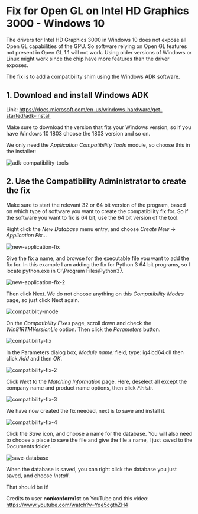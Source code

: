 # Fix for Open GL on Intel HD Graphics 3000 - Windows 10

The drivers for Intel HD Graphics 3000 in Windows 10 does not expose all Open GL capabilities of the GPU. So software relying on Open GL features not present in Open GL 1.1 will not work. Using older versions of Windows or Linux might work since the chip have more features than the driver exposes.

The fix is to add a compatibility shim using the Windows ADK software.

## 1. Download and install Windows ADK

Link: https://docs.microsoft.com/en-us/windows-hardware/get-started/adk-install

Make sure to download the version that fits your Windows version, so if you have Windows 10 1803 choose the 1803 version and so on.

We only need the *Application Compatibility Tools* module, so choose this in the installer:

![adk-compatibility-tools](adk-compatibility-tools.png)

## 2. Use the Compatibility Administrator to create the fix

Make sure to start the relevant 32 or 64 bit version of the program, based on which type of software you want to create the compatibility fix for. So if the software you want to fix is 64 bit, use the 64 bit version of the tool.

Right click the *New Database* menu entry, and choose *Create New -> Application Fix...*

![new-application-fix](new-application-fix.png)

Give the fix a name, and browse for the executable file you want to add the fix for. In this example I am adding the fix for Python 3 64 bit programs, so I locate python.exe in C:\Program Files\Python37.

![new-application-fix-2](new-application-fix-2.png)

Then click Next. We do not choose anything on this *Compatibility Modes* page, so just click Next again.

![compatiblity-mode](compatibility-mode.png)

On the *Compatibility Fixes* page, scroll down and check the *Win81RTMVersionLie* option. Then click the *Parameters* button.

![compatibility-fix](compatibility-fix.png)

In the Parameters dialog box, *Module name:* field, type: ig4icd64.dll then click *Add* and then *OK*.

![compatibility-fix-2](compatibility-fix-2.png)

Click *Next* to the *Matching Information* page. Here, deselect all except the company name and product name options, then click *Finish*.

![compatibility-fix-3](compatibility-fix-3.PNG)

We have now created the fix needed, next is to save and install it.

![compatibility-fix-4](compatibility-fix-4.PNG)

Click the *Save* icon, and choose a name for the database. You will also need to choose a place to save the file and give the file a name, I just saved to the Documents folder.

![save-database](save-database.png)

When the database is saved, you can right click the database you just saved, and choose *Install*.

That should be it!

Credits to user **nonkonform1st** on YouTube and this video: https://www.youtube.com/watch?v=Yqe5cgthZH4
